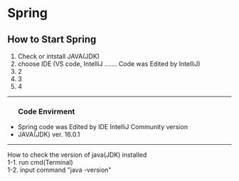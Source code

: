 # Spring




<h2> How to Start Spring </h2>

1. Check or intstall JAVA(JDK) <br>
2. choose IDE (VS code, IntelliJ ....... Code was Edited by IntelliJ)
3. 2
4. 3
5. 4




<hr>
<ul>
  <h3>Code Envirment</h3>
  <li>Spring code was Edited by IDE IntelliJ Community version</li>
  <li>JAVA(JDK) ver. 16.0.1
</ul>
<hr>




How to check the version of java(JDK) installed<br>
1-1. run cmd(Terminal)  <br>
1-2. input command "java -version" <br>
